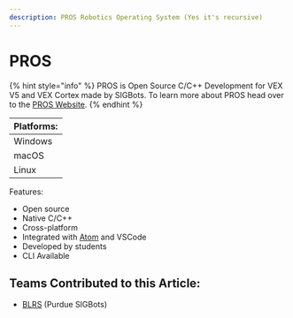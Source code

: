 ```yaml
---
description: PROS Robotics Operating System (Yes it's recursive)
---
```


# PROS

{% hint style="info" %}
PROS is Open Source C/C++ Development for VEX V5 and VEX Cortex made by SIGBots. To learn more about PROS head over to the [PROS Website](https://pros.cs.purdue.edu).
{% endhint %}

| Platforms: |
| ---------- |
| Windows    |
| macOS      |
| Linux      |



Features:

* Open source
* Native C/C++
* Cross-platform
* Integrated with [Atom](https://atom.io) and VSCode
* Developed by students
* CLI Available

## Teams Contributed to this Article:

* [BLRS](https://purduesigbots.com) (Purdue SIGBots)
